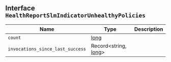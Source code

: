 ## Interface `HealthReportSlmIndicatorUnhealthyPolicies`

| Name | Type | Description |
| - | - | - |
| `count` | [long](./long.md) | &nbsp; |
| `invocations_since_last_success` | Record<string, [long](./long.md)> | &nbsp; |
